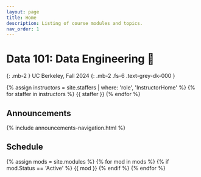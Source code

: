```yaml
---
layout: page
title: Home
description: Listing of course modules and topics.
nav_order: 1
---
```


# Data 101: Data Engineering 💾

{: .mb-2 }
UC Berkeley, Fall 2024
{: .mb-2 .fs-6 .text-grey-dk-000 }

<!-- Insert Buttons here Later -->

<div class="role flex">
  {% assign instructors = site.staffers | where: 'role', 'InstructorHome' %}
  {% for staffer in instructors %}
    {{ staffer }}
  {% endfor %}
</div>

## Announcements

{% include announcements-navigation.html %}

## Schedule

{% assign mods = site.modules %}
{% for mod in mods %}
  {% if mod.Status == 'Active' %}
    {{ mod }}
  {% endif %}
{% endfor %}

<script src="{{ '/assets/scripts/announcement-navigation.js' | relative_url }}"></script>
